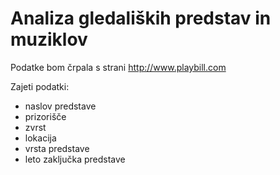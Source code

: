 # Analiza gledaliških predstav in muziklov

Podatke bom črpala s strani http://www.playbill.com

Zajeti podatki:
* naslov predstave
* prizorišče
* zvrst
* lokacija
* vrsta predstave
* leto zaključka predstave
